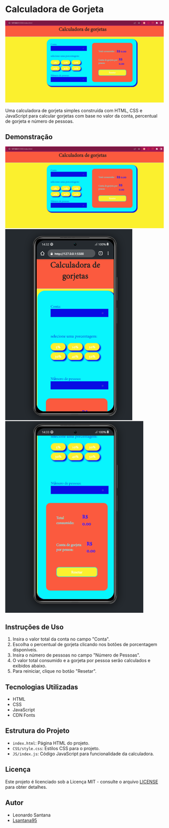# Calculadora de Gorjeta

![Calculadora de Gorjeta](/img/calculadora-gorjeta.png)

Uma calculadora de gorjeta simples construída com HTML, CSS e JavaScript para calcular gorjetas com base no valor da conta, percentual de gorjeta e número de pessoas.

## Demonstração

![Calculadora de Gorjeta](/img/calculadora-gorjeta.png)
![Calculadora de Gorjeta](/img/calculadora-responsiva-parte01.png)
![Calculadora de Gorjeta](/img/calculadora-responsiva-parte02.png)


## Instruções de Uso

1. Insira o valor total da conta no campo "Conta".
2. Escolha o percentual de gorjeta clicando nos botões de porcentagem disponíveis.
3. Insira o número de pessoas no campo "Número de Pessoas".
4. O valor total consumido e a gorjeta por pessoa serão calculados e exibidos abaixo.
5. Para reiniciar, clique no botão "Resetar".


## Tecnologias Utilizadas

- HTML
- CSS
- JavaScript
- CDN Fonts

## Estrutura do Projeto

- `index.html`: Página HTML do projeto.
- `CSS/style.css`: Estilos CSS para o projeto.
- `JS/index.js`: Código JavaScript para funcionalidade da calculadora.

## Licença

Este projeto é licenciado sob a Licença MIT - consulte o arquivo [LICENSE](LICENSE) para obter detalhes.

## Autor

- Leonardo Santana
- [Lsantana95](https://github.com/Lsantana95)
